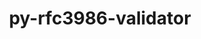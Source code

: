 ---
title: "py-rfc3986-validator"
layout: cache
categories: [package, develop]
meta: {"versions": ["0.1.1"], "compilers": ["gcc@=11.4.0", "gcc@=9.4.0"], "oss": ["ubuntu20.04", "ubuntu22.04"], "platforms": ["linux"], "targets": ["aarch64", "ppc64le"], "stacks": ["e4s-power", "root"], "num_specs": 2, "num_specs_by_stack": {"root": 2, "e4s-power": 1}}
spec_details: [{"hash": "pgjn66oxvoqfwthecj6ljssv34orue36", "compiler": "gcc@=9.4.0", "versions": ["0.1.1"], "os": "ubuntu20.04", "platform": "linux", "target": "ppc64le", "variants": ["build_system=python_pip"], "stacks": ["root", "e4s-power"], "size": "-", "tarball": "https://binaries.spack.io/develop/build_cache/linux-ubuntu20.04-ppc64le/gcc-9.4.0/py-rfc3986-validator-0.1.1/linux-ubuntu20.04-ppc64le-gcc-9.4.0-py-rfc3986-validator-0.1.1-pgjn66oxvoqfwthecj6ljssv34orue36.spack"}, {"hash": "65dyksxz2l3rexufdrhajp7gbdxelup7", "compiler": "gcc@=11.4.0", "versions": ["0.1.1"], "os": "ubuntu22.04", "platform": "linux", "target": "aarch64", "variants": ["build_system=python_pip"], "stacks": ["root"], "size": "-", "tarball": "https://binaries.spack.io/develop/build_cache/linux-ubuntu22.04-aarch64/gcc-11.4.0/py-rfc3986-validator-0.1.1/linux-ubuntu22.04-aarch64-gcc-11.4.0-py-rfc3986-validator-0.1.1-65dyksxz2l3rexufdrhajp7gbdxelup7.spack"}]
---
